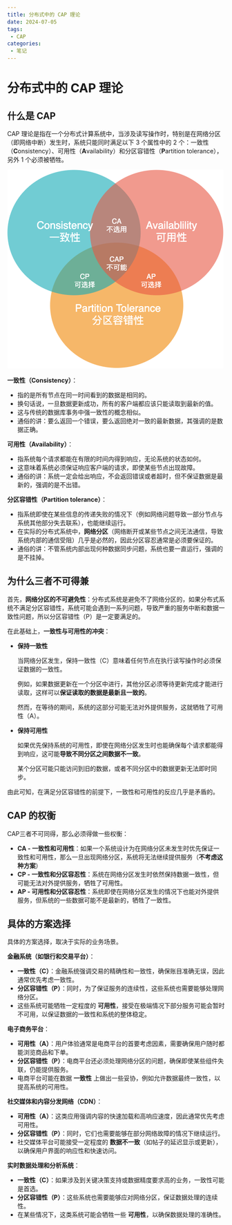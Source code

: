 ```yaml
---
title: 分布式中的 CAP 理论
date: 2024-07-05
tags: 
 - CAP
categories:
 - 笔记
---
```


# 分布式中的 CAP 理论

## 什么是 CAP

CAP 理论是指在一个分布式计算系统中，当涉及读写操作时，特别是在网络分区（即网络中断）发生时，系统只能同时满足以下 3 个属性中的 2 个：一致性（**C**onsistency）、可用性（**A**vailability）和分区容错性（**P**artition tolerance），另外 1 个必须被牺牲。

![img](./assets/f44580f821ddc1896e820a8051dc5c70.png)

**一致性（Consistency）**：

- 指的是所有节点在同一时间看到的数据是相同的。
- 换句话说，一旦数据更新成功，所有的客户端都应该只能读取到最新的值。
- 这与传统的数据库事务中强一致性的概念相似。
- 通俗的讲：要么返回一个错误，要么返回绝对一致的最新数据，其强调的是数据正确。

**可用性（Availability）**：

- 指系统每个请求都能在有限的时间内得到响应，无论系统的状态如何。
- 这意味着系统必须保证响应客户端的请求，即使某些节点出现故障。
- 通俗的讲：系统一定会给出响应，不会返回错误或者超时，但不保证数据是最新的，强调的是不出错。

**分区容错性（Partition tolerance）**：

- 指系统即使在某些信息的传递失败的情况下（例如网络问题导致一部分节点与系统其他部分失去联系），也能继续运行。
- 在实际的分布式系统中，**网络分区**（网络断开或某些节点之间无法通信，导致系统内部的通信受阻）几乎是必然的，因此分区容忍通常是必须要保证的。
- 通俗的讲：不管系统内部出现何种数据同步问题，系统也要一直运行，强调的是不挂掉。

## 为什么三者不可得兼

首先，**网络分区的不可避免性**：分布式系统是避免不了网络分区的，如果分布式系统不满足分区容错性，系统可能会遇到一系列问题，导致严重的服务中断和数据一致性问题，所以分区容错性（P）是一定要满足的。

在此基础上，**一致性与可用性的冲突**：

- **保持一致性**

  当网络分区发生，保持一致性（C）意味着任何节点在执行读写操作时必须保证数据的一致性。

  例如，如果数据更新在一个分区中进行，其他分区必须等待更新完成才能进行读取，这样可以**保证读取的数据是最新且一致的**。

  然而，在等待的期间，系统的这部分可能无法对外提供服务，这就牺牲了可用性（A）。

- **保持可用性**

  如果优先保持系统的可用性，即使在网络分区发生时也能确保每个请求都能得到响应，这可能**导致不同分区之间数据不一致**。

  某个分区可能只能访问到旧的数据，或者不同分区中的数据更新无法即时同步。

由此可知，在满足分区容错性的前提下，一致性和可用性的反应几乎是矛盾的。

## CAP 的权衡

CAP三者不可同得，那么必须得做一些权衡：

- **CA - 一致性和可用性**：如果一个系统设计为在网络分区未发生时优先保证一致性和可用性，那么一旦出现网络分区，系统将无法继续提供服务（**不考虑这种方案**）
- **CP - 一致性和分区容忍性**：系统在网络分区发生时依然保持数据一致性，但可能无法对外提供服务，牺牲了可用性。
- **AP - 可用性和分区容忍性**：系统即使在网络分区发生的情况下也能对外提供服务，但系统的一些数据可能不是最新的，牺牲了一致性。

## 具体的方案选择

具体的方案选择，取决于实际的业务场景。

**金融系统（如银行和交易平台）**：

- **一致性（C）**：金融系统强调交易的精确性和一致性，确保账目准确无误，因此通常优先考虑一致性。
- **分区容错性（P）**：同时，为了保证服务的连续性，这些系统也需要能够处理网络分区。
- 这些系统可能牺牲一定程度的 **可用性**，接受在极端情况下部分服务可能会暂时不可用，以保证数据的一致性和系统的整体稳定。

**电子商务平台**：

- **可用性（A）**：用户体验通常是电商平台的首要考虑因素，需要确保用户随时都能浏览商品和下单。
- **分区容错性（P）**：电商平台还必须处理网络分区的问题，确保即使某些组件失联，仍能提供服务。
- 电商平台可能在数据 **一致性** 上做出一些妥协，例如允许数据最终一致性，以提高系统的可用性。

**社交媒体和内容分发网络（CDN）**：

- **可用性（A）**：这类应用强调内容的快速加载和高响应速度，因此通常优先考虑可用性。
- **分区容错性（P）**：同时，它们也需要能够在部分网络故障的情况下继续运行。
- 社交媒体平台可能接受一定程度的 **数据不一致**（如帖子的延迟显示或更新），以确保用户界面的响应性和快速访问。

**实时数据处理和分析系统**：

- **一致性（C）**：如果涉及到关键决策支持或数据精度要求高的业务，一致性可能是首选。
- **分区容错性（P）**：这些系统也需要能够应对网络分区，保证数据处理的连续性。
- 在某些情况下，这类系统可能会牺牲一些 **可用性**，以确保数据处理的准确性。